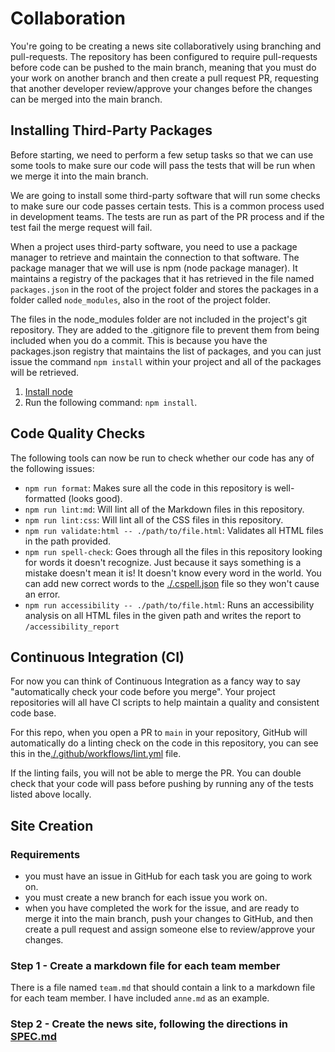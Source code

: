 # Collaboration

You're going to be creating a news site collaboratively using branching and
pull-requests. The repository has been configured to require pull-requests
before code can be pushed to the main branch, meaning that you must do your work
on another branch and then create a pull request PR, requesting that another
developer review/approve your changes before the changes can be merged into the
main branch.

## Installing Third-Party Packages

Before starting, we need to perform a few setup tasks so that we can use some
tools to make sure our code will pass the tests that will be run when we merge
it into the main branch.

We are going to install some third-party software that will run some checks to
make sure our code passes certain tests. This is a common process used in
development teams. The tests are run as part of the PR process and if the test
fail the merge request will fail.

When a project uses third-party software, you need to use a package manager to
retrieve and maintain the connection to that software. The package manager that
we will use is npm (node package manager). It maintains a registry of the
packages that it has retrieved in the file named `packages.json` in the root of
the project folder and stores the packages in a folder called `node_modules`,
also in the root of the project folder.

The files in the node_modules folder are not included in the project's git
repository. They are added to the .gitignore file to prevent them from being
included when you do a commit. This is because you have the packages.json
registry that maintains the list of packages, and you can just issue the command
`npm install` within your project and all of the packages will be retrieved.

1. [Install node](https://nodejs.org/en/download/)
2. Run the following command: `npm install`.

## Code Quality Checks

The following tools can now be run to check whether our code has any of the
following issues:

- `npm run format`: Makes sure all the code in this repository is well-formatted
  (looks good).
- `npm run lint:md`: Will lint all of the Markdown files in this repository.
- `npm run lint:css`: Will lint all of the CSS files in this repository.
- `npm run validate:html -- ./path/to/file.html`: Validates all HTML files in
  the path provided.
- `npm run spell-check`: Goes through all the files in this repository looking
  for words it doesn't recognize. Just because it says something is a mistake
  doesn't mean it is! It doesn't know every word in the world. You can add new
  correct words to the [./.cspell.json](./.cspell.json) file so they won't cause
  an error.
- `npm run accessibility -- ./path/to/file.html`: Runs an accessibility analysis
  on all HTML files in the given path and writes the report to
  `/accessibility_report`

## Continuous Integration (CI)

For now you can think of Continuous Integration as a fancy way to say
"automatically check your code before you merge". Your project repositories will
all have CI scripts to help maintain a quality and consistent code base.

For this repo, when you open a PR to `main` in your repository, GitHub will
automatically do a linting check on the code in this repository, you can see
this in the[./.github/workflows/lint.yml](./.github/workflows/lint.yml) file.

If the linting fails, you will not be able to merge the PR. You can double check
that your code will pass before pushing by running any of the tests listed above
locally.

## Site Creation

### Requirements

- you must have an issue in GitHub for each task you are going to work on.
- you must create a new branch for each issue you work on.
- when you have completed the work for the issue, and are ready to merge it into
  the main branch, push your changes to GitHub, and then create a pull request
  and assign someone else to review/approve your changes.

### Step 1 - Create a markdown file for each team member

There is a file named `team.md` that should contain a link to a markdown file
for each team member. I have included `anne.md` as an example.

### Step 2 - Create the news site, following the directions in [SPEC.md](SPEC.md)
